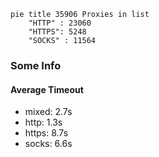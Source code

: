 
```mermaid
pie title 35906 Proxies in list
    "HTTP" : 23060
    "HTTPS": 5248
    "SOCKS" : 11564
```

### Some Info
#### Average Timeout

- mixed: 2.7s
- http: 1.3s
- https: 8.7s
- socks: 6.6s